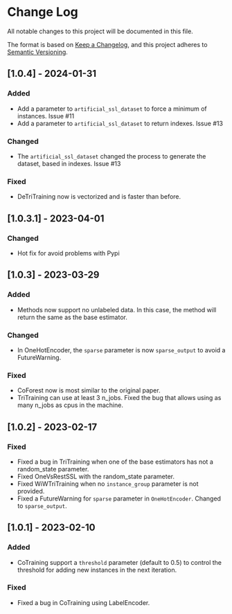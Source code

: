 # Change Log
All notable changes to this project will be documented in this file.

The format is based on [Keep a Changelog](https://keepachangelog.com/en/1.0.0/),
and this project adheres to [Semantic Versioning](https://semver.org/spec/v2.0.0.html).

## [1.0.4] - 2024-01-31

### Added
- Add a parameter to `artificial_ssl_dataset` to force a minimum of instances. Issue #11
- Add a parameter to `artificial_ssl_dataset` to return indexes. Issue #13

### Changed
- The `artificial_ssl_dataset` changed the process to generate the dataset, based in indexes. Issue #13

### Fixed
- DeTriTraining now is vectorized and is faster than before.

## [1.0.3.1] - 2023-04-01

### Changed
- Hot fix for avoid problems with Pypi

## [1.0.3] - 2023-03-29

### Added
- Methods now support no unlabeled data. In this case, the method will return the same as the base estimator.

### Changed
- In OneHotEncoder, the `sparse` parameter is now `sparse_output` to avoid a FutureWarning.

### Fixed

- CoForest now is most similar to the original paper.
- TriTraining can use at least 3 n_jobs. Fixed the bug that allows using as many n_jobs as cpus in the machine.

## [1.0.2] - 2023-02-17

### Fixed

- Fixed a bug in TriTraining when one of the base estimators has not a random_state parameter.
- Fixed OneVsRestSSL with the random_state parameter.
- Fixed WiWTriTraining when no `instance_group` parameter is not provided.
- Fixed a FutureWarning for `sparse` parameter in `OneHotEncoder`. Changed to `sparse_output`.

## [1.0.1] - 2023-02-10

### Added

- CoTraining support a `threshold` parameter (default to 0.5) to control the threshold for adding new instances in the next iteration.

### Fixed

- Fixed a bug in CoTraining using LabelEncoder.